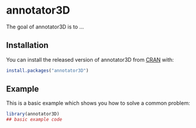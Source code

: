 
# annotator3D

<!-- badges: start -->
<!-- badges: end -->

The goal of annotator3D is to ...

## Installation

You can install the released version of annotator3D from [CRAN](https://CRAN.R-project.org) with:

``` r
install.packages("annotator3D")
```

## Example

This is a basic example which shows you how to solve a common problem:

``` r
library(annotator3D)
## basic example code
```

